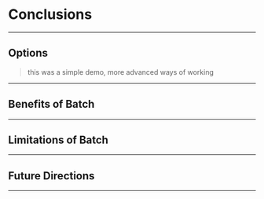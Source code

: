 # Conclusions

---

## Options

> this was a simple demo, more advanced ways of working

---

## Benefits of Batch

---

## Limitations of Batch

---

## Future Directions

---

